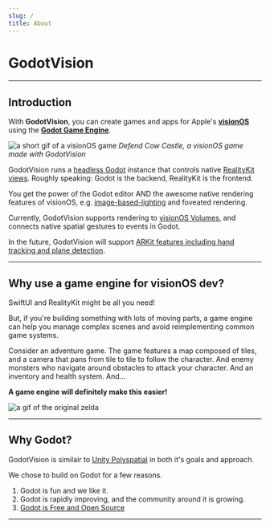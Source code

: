 ```yaml
---
slug: /
title: About
---
```


# GodotVision

---

## Introduction

With **GodotVision**, you can create games and apps for Apple's [**visionOS**](https://developer.apple.com/documentation/visionos) using the [**Godot Game Engine**](https://godotengine.org/).

![a short gif of a visionOS game](/img/cow_castle.gif)
_Defend Cow Castle, a visionOS game made with GodotVision_

GodotVision runs a [headless Godot](https://github.com/godotengine/godot/blob/a7b860250f305f6cbaf61c30f232ff3bbdfdda0b/main/main.cpp#L1284) instance that controls native [RealityKit views](https://developer.apple.com/documentation/realitykit/realityview/). Roughly speaking: Godot is the backend, RealityKit is the frontend.

You get the power of the Godot editor AND the awesome native rendering features of visionOS, e.g. [image-based-lighting](https://developer.apple.com/videos/play/wwdc2023/10095/?time=114) and foveated rendering.

Currently, GodotVision supports rendering to [visionOS Volumes](https://developer.apple.com/videos/play/wwdc2023/10260/?time=127), and connects native spatial gestures to events in Godot.

In the future, GodotVision will support [ARKit features including hand tracking and plane detection](https://developer.apple.com/documentation/arkit/arkit_in_visionos).

---

## Why use a game engine for visionOS dev?

SwiftUI and RealityKit might be all you need!

But, if you're building something with lots of moving parts, a game engine can help you manage complex scenes and avoid reimplementing common game systems.

Consider an adventure game. The game features a map composed of tiles, and a camera that pans from tile to tile to follow the character. And enemy monsters who navigate around obstacles to attack your character. And an inventory and health system. And...

**A game engine will definitely make this easier!**

![a gif of the original zelda](/img/zelda.gif)

---

## Why Godot?

GodotVision is similair to [Unity Polyspatial](https://developer.apple.com/videos/play/wwdc2023/10088/?time=134) in both it's goals and approach.

We chose to build on Godot for a few reasons.

1. Godot is fun and we like it.
2. Godot is rapidly improving, and the community around it is growing.
3. [Godot is Free and Open Source](https://godotengine.org/license/)

---

